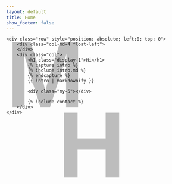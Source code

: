 ```yaml
---
layout: default
title: Home
show_footer: false
---
```


<style>
.decorative-bg {
    z-index: -1;
    position: absolute;
    width: 100%;
}
</style>


<div style="position: relative;">
    <div class='decorative-bg'>
        <svg height="60%" width="100%" viewBox="0 0 200 150" preserveAspectRatio="none">
            <style>
                .heavy {
                    font: bold 100px sans-serif;
                    fill-opacity: .25;
                }
            </style>
            <text x="0" y="75" class="heavy">M</text>
            <text x="55" y="150" class="heavy">H</text>
        </svg>
    </div>

    <div class="row" style="position: absolute; left:0; top: 0">
        <div class="col-md-4 float-left">
        </div>
        <div class="col">
            <h1 class="display-1">Hi</h1>
            {% capture intro %}
            {% include intro.md %}
            {% endcapture %}
            {{ intro | markdownify }}

            <div class="my-5"></div>
            
            {% include contact %}
        </div>
    </div>
</div>
